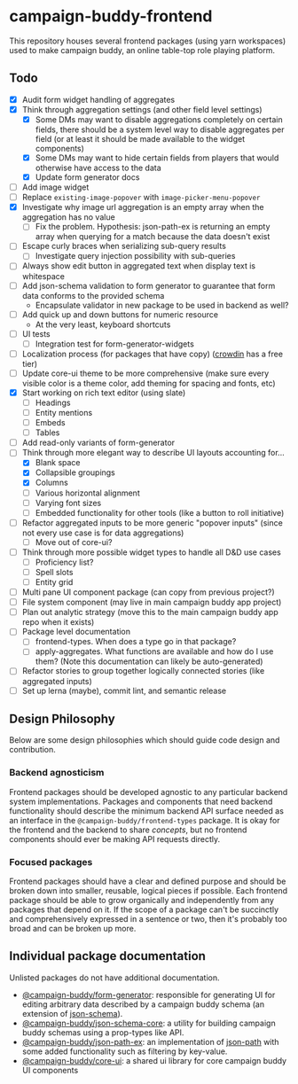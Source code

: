 # campaign-buddy-frontend

This repository houses several frontend packages (using yarn workspaces) used to make campaign buddy, an online table-top role playing platform.

## Todo

- [X] Audit form widget handling of aggregates
- [X] Think through aggregation settings (and other field level settings)
	- [X] Some DMs may want to disable aggregations completely on certain fields, there should be a system level way to disable aggregates per field (or at least it should be made available to the widget components)
	- [X] Some DMs may want to hide certain fields from players that would otherwise have access to the data
	- [X] Update form generator docs
- [ ] Add image widget
- [ ] Replace `existing-image-popover` with `image-picker-menu-popover`
- [X] Investigate why image url aggregation is an empty array when the aggregation has no value
	- [ ] Fix the problem. Hypothesis: json-path-ex is returning an empty array when querying for a match because the data doesn't exist
- [ ] Escape curly braces when serializing sub-query results
	- [ ] Investigate query injection possibility with sub-queries
- [ ] Always show edit button in aggregated text when display text is whitespace
- [ ] Add json-schema validation to form generator to guarantee that form data conforms to the provided schema
	- Encapsulate validator in new package to be used in backend as well?
- [ ] Add quick up and down buttons for numeric resource
	- At the very least, keyboard shortcuts
- [ ] UI tests
	- [ ] Integration test for form-generator-widgets
- [ ] Localization process (for packages that have copy) ([crowdin](https://crowdin.com/pricing#annual) has a free tier)
- [ ] Update core-ui theme to be more comprehensive (make sure every visible color is a theme color, add theming for spacing and fonts, etc)
- [X] Start working on rich text editor (using slate)
	- [ ] Headings
	- [ ] Entity mentions
	- [ ] Embeds
	- [ ] Tables
- [ ] Add read-only variants of form-generator
- [ ] Think through more elegant way to describe UI layouts accounting for...
	- [X] Blank space
	- [X] Collapsible groupings
	- [X] Columns
	- [ ] Various horizontal alignment
	- [ ] Varying font sizes
	- [ ] Embedded functionality for other tools (like a button to roll initiative)
- [ ] Refactor aggregated inputs to be more generic "popover inputs" (since not every use case is for data aggregations)
	- [ ] Move out of core-ui?
- [ ] Think through more possible widget types to handle all D&D use cases
	- [ ] Proficiency list?
	- [ ] Spell slots
	- [ ] Entity grid
- [ ] Multi pane UI component package (can copy from previous project?)
- [ ] File system component (may live in main campaign buddy app project)
- [ ] Plan out analytic strategy (move this to the main campaign buddy app repo when it exists)
- [ ] Package level documentation
	- [ ] frontend-types. When does a type go in that package?
	- [ ] apply-aggregates. What functions are available and how do I use them? (Note this documentation can likely be auto-generated)
- [ ] Refactor stories to group together logically connected stories (like aggregated inputs)
- [ ] Set up lerna (maybe), commit lint, and semantic release

## Design Philosophy

Below are some design philosophies which should guide code design and contribution.

### Backend agnosticism

Frontend packages should be developed agnostic to any particular backend system implementations. Packages and components that need backend functionality should describe the minimum backend API surface needed as an interface in the `@campaign-buddy/frontend-types` package. It is okay for the frontend and the backend to share *concepts*, but no frontend components should ever be making API requests directly.

### Focused packages

Frontend packages should have a clear and defined purpose and should be broken down into smaller, reusable, logical pieces if possible. Each frontend package should be able to grow organically and independently from any packages that depend on it. If the scope of a package can't be succinctly and comprehensively expressed in a sentence or two, then it's probably too broad and can be broken up more.

## Individual package documentation

Unlisted packages do not have additional documentation.

- [@campaign-buddy/form-generator](./packages/form-generator/): responsible for generating UI for editing arbitrary data described by a campaign buddy schema (an extension of [json-schema](https://json-schema.org/)).
- [@campaign-buddy/json-schema-core](./packages/json-schema-core/): a utility for building campaign buddy schemas using a prop-types like API.
- [@campaign-buddy/json-path-ex](./packages/json-path-ex/): an implementation of [json-path](https://goessner.net/articles/JsonPath/) with some added functionality such as filtering by key-value.
- [@campaign-buddy/core-ui](./packages/core-ui/): a shared ui library for core campaign buddy UI components
